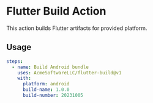 # Flutter Build Action

This action builds Flutter artifacts for provided platform.

## Usage

```yaml
steps:
  - name: Build Android bundle
    uses: AcmeSoftwareLLC/flutter-build@v1
    with:
      platform: android
      build-name: 1.0.0
      build-number: 20231005
```